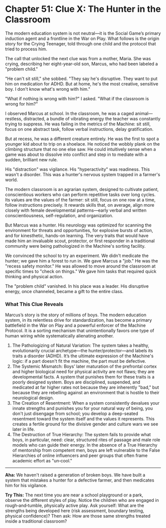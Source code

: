 # Chapter 51: Clue X: The Hunter in the Classroom

The modern education system is not neutral—it is the Social Game’s primary induction agent and a frontline in the War on Play. What follows is the origin story for the Crying Teenager, told through one child and the protocol that tried to process him.

The call that unlocked the next clue was from a mother, Maria. She was crying, describing her eight-year-old son, Marcus, who had been labeled a "problem child."

"He can't sit still," she sobbed. "They say he's disruptive. They want to put him on medication for ADHD. But at home, he's the most creative, sensitive boy. I don't know what's wrong with him."

"What if nothing is wrong with him?" I asked. "What if the classroom is wrong for him?"

I observed Marcus at school. In the classroom, he was a caged animal—restless, distracted, a bundle of vibrating energy the teacher was constantly trying to suppress. He was failing in the metrics of the Machine: sit still, focus on one abstract task, follow verbal instructions, delay gratification.

But at recess, he was a different creature entirely. He was the first to spot a younger kid about to trip on a shoelace. He noticed the wobbly plank on the climbing structure that no one else saw. He could intuitively sense when a game was about to dissolve into conflict and step in to mediate with a sudden, brilliant new rule.

His "distraction" was vigilance. His "hyperactivity" was readiness. This wasn't a disorder. This was a hunter's nervous system trapped in a farmer's world.

The modern classroom is an agrarian system, designed to cultivate patient, conscientious workers who can perform repetitive tasks over long cycles. Its values are the values of the farmer: sit still, focus on one row at a time, follow instructions precisely. It rewards skills that, on average, align more closely with female developmental patterns—early verbal and written conscientiousness, self-regulation, and organization.

But Marcus was a hunter. His neurology was optimized for scanning the environment for threats and opportunities, for explosive bursts of action, and for kinesthetic, hands-on learning. The very traits that would have made him an invaluable scout, protector, or first responder in a traditional community were being pathologized in the Machine's sorting facility.

We convinced the school to try an experiment. We didn't medicate the hunter; we gave him a forest to run in. We gave Marcus a "job." He was the "recess safety monitor." He was allowed to move around the classroom at specific times to "check on things." We gave him tasks that required quick thinking and physical action.

The "problem child" vanished. In his place was a leader. His disruptive energy, once channeled, became a gift to the entire class.

### What This Clue Reveals

Marcus’s story is the story of millions of boys. The modern education system, in its relentless drive for standardization, has become a primary battlefield in the War on Play and a powerful enforcer of the Machine Protocol. It is a sorting mechanism that unintentionally favors one type of human wiring while systematically alienating another.

1. The Pathologizing of Natural Variation: The system takes a healthy, evolutionarily crucial archetype—the hunter/protector—and labels its traits a disorder (ADHD). It’s the ultimate expression of the Machine's logic: if a part doesn't fit the machine, the part must be defective.
2. The Systemic Mismatch: Boys’ later maturation of the prefrontal cortex and higher biological need for physical activity are not flaws; they are developmental facts. A system that punishes them for these traits is a poorly designed system. Boys are disciplined, suspended, and medicated at far higher rates not because they are inherently "bad," but because they are rebelling against an environment that is hostile to their neurological design.
3. The Creation of Resentment: When a system consistently devalues your innate strengths and punishes you for your natural way of being, you don't just disengage from school; you develop a deep-seated resentment toward the system itself and the values it represents. This creates a fertile ground for the divisive gender and culture wars we see later in life.
4. The Destruction of True Hierarchy: The system fails to provide what boys, in particular, need: clear, structured rites of passage and male role models who can guide their energy. In the absence of a True Hierarchy of mentorship from competent men, boys are left vulnerable to the False Hierarchies of online influencers and peer groups that often frame academic effort as "un‑cool."

***
**Aha:** We haven't raised a generation of broken boys. We have built a system that mistakes a hunter for a defective farmer, and then medicates him for his vigilance.

**Try This:** The next time you are near a school playground or a park, observe the different styles of play. Notice the children who are engaged in rough‑and‑tumble, physically active play. Ask yourself: What are the strengths being developed here (risk assessment, boundary testing, physical confidence)? Then ask: How are those same strengths treated inside a traditional classroom?

